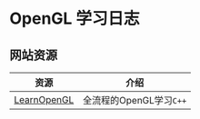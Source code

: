# OpenGL 学习日志

## 网站资源
|资源|介绍|
|-|-|
|[LearnOpenGL][1]|全流程的OpenGL学习`C++`|

## 

[1]:https://learnopengl.com/Introduction
